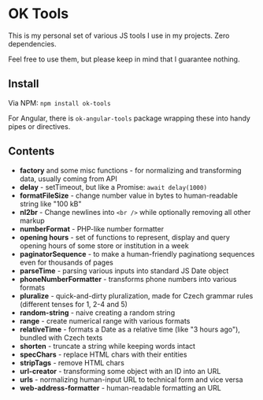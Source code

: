 # OK Tools

This is my personal set of various JS tools I use in my projects. Zero dependencies.

Feel free to use them, but please keep in mind that I guarantee nothing.

## Install

Via NPM: `npm install ok-tools`

For Angular, there is `ok-angular-tools` package wrapping these into handy pipes or directives.

## Contents

- **factory** and some misc functions - for normalizing and transforming data, usually coming from API
- **delay** - setTimeout, but like a Promise: `await delay(1000)`
- **formatFileSize** - change number value in bytes to human-readable string like "100 kB"
- **nl2br** - Change newlines into `<br />` while optionally removing all other markup
- **numberFormat** - PHP-like number formatter
- **opening hours** - set of functions to represent, display and query opening hours of some store or institution in a week
- **paginatorSequence** - to make a human-friendly paginationg sequences even for thousands of pages
- **parseTime** - parsing various inputs into standard JS Date object
- **phoneNumberFormatter** - transforms phone numbers into various formats
- **pluralize** - quick-and-dirty pluralization, made for Czech grammar rules (different tenses for 1, 2-4 and 5)
- **random-string** - naive creating a random string
- **range** - create numerical range with various formats
- **relativeTime** - formats a Date as a relative time (like "3 hours ago"), bundled with Czech texts
- **shorten** - truncate a string while keeping words intact
- **specChars** - replace HTML chars with their entities
- **stripTags** - remove HTML chars
- **url-creator** - transforming some object with an ID into an URL
- **urls** - normalizing human-input URL to technical form and vice versa
- **web-address-formatter** - human-readable formatting an URL
